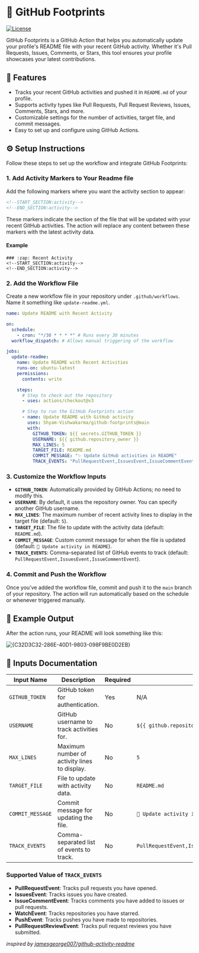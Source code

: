 # 👣 GitHub Footprints

[![License](https://img.shields.io/github/license/Shyam-Vishwakarma/github-footprints)](LICENSE)

GitHub Footprints is a GitHub Action that helps you automatically update your profile's README file with your recent GitHub activity. Whether it's Pull Requests, Issues, Comments, or Stars, this tool ensures your profile showcases your latest contributions.


## 🚀 Features

- Tracks your recent GitHub activities and pushed it in `README.md` of your profile.
- Supports activity types like Pull Requests, Pull Request Reviews, Issues, Comments, Stars, and more.
- Customizable settings for the number of activities, target file, and commit messages.
- Easy to set up and configure using GitHub Actions.


## ⚙️ Setup Instructions

Follow these steps to set up the workflow and integrate GitHub Footprints:

### 1. Add Activity Markers to Your Readme file

Add the following markers where you want the activity section to appear:

```html
<!--START_SECTION:activity-->
<!--END_SECTION:activity-->
```

These markers indicate the section of the file that will be updated with your recent GitHub activities. The action will replace any content between these markers with the latest activity data.

#### Example
```
### :zap: Recent Activity
<!--START_SECTION:activity-->
<!--END_SECTION:activity-->
```


### 2. Add the Workflow File

Create a new workflow file in your repository under `.github/workflows`. Name it something like `update-readme.yml`.

```yaml name=.github/workflows/update-readme.yml
name: Update README with Recent Activity

on:
  schedule:
    - cron: "*/30 * * * *" # Runs every 30 minutes
  workflow_dispatch: # Allows manual triggering of the workflow

jobs:
  update-readme:
    name: Update README with Recent Activities
    runs-on: ubuntu-latest
    permissions:
      contents: write

    steps:
      # Step to check out the repository
      - uses: actions/checkout@v3

      # Step to run the GitHub Footprints action
      - name: Update README with GitHub activity
        uses: Shyam-Vishwakarma/github-footprints@main
        with:
          GITHUB_TOKEN: ${{ secrets.GITHUB_TOKEN }}
          USERNAME: ${{ github.repository_owner }}
          MAX_LINES: 5
          TARGET_FILE: README.md
          COMMIT_MESSAGE: "✨ Update GitHub activities in README"
          TRACK_EVENTS: "PullRequestEvent,IssuesEvent,IssueCommentEvent,PullRequestReviewEvent"
```

### 3. Customize the Workflow Inputs

- **`GITHUB_TOKEN`**: Automatically provided by GitHub Actions; no need to modify this.
- **`USERNAME`**: By default, it uses the repository owner. You can specify another GitHub username.
- **`MAX_LINES`**: The maximum number of recent activity lines to display in the target file (default: `5`).
- **`TARGET_FILE`**: The file to update with the activity data (default: `README.md`).
- **`COMMIT_MESSAGE`**: Custom commit message for when the file is updated (default: `🐙 Update activity in README`).
- **`TRACK_EVENTS`**: Comma-separated list of GitHub events to track (default: `PullRequestEvent,IssuesEvent,IssueCommentEvent`). 

### 4. Commit and Push the Workflow

Once you’ve added the workflow file, commit and push it to the `main` branch of your repository. The action will run automatically based on the schedule or whenever triggered manually.


## 🌟 Example Output

After the action runs, your README will look something like this:

![{C32D3C32-286E-40D1-9803-098F9BE0D2EB}](https://github.com/user-attachments/assets/791be5de-0b3d-4b91-9bce-e65b5bc0234e)



## 📖 Inputs Documentation

| **Input Name**     | **Description**                                     | **Required** | **Default Value**                            |
|---------------------|-----------------------------------------------------|--------------|----------------------------------------------|
| `GITHUB_TOKEN`      | GitHub token for authentication.                    | Yes          | N/A                                          |
| `USERNAME`          | GitHub username to track activities for.            | No           | `${{ github.repository_owner }}`             |
| `MAX_LINES`         | Maximum number of activity lines to display.        | No           | `5`                                          |
| `TARGET_FILE`       | File to update with activity data.                  | No           | `README.md`                                  |
| `COMMIT_MESSAGE`    | Commit message for updating the file.               | No           | `🐙 Update activity in README`               |
| `TRACK_EVENTS`      | Comma-separated list of events to track.            | No           | `PullRequestEvent,IssuesEvent,IssueCommentEvent,PullRequestReviewEvent` |

### Supported Value of `TRACK_EVENTS`
- **PullRequestEvent**: Tracks pull requests you have opened.
- **IssuesEvent**: Tracks issues you have created.
- **IssueCommentEvent**: Tracks comments you have added to issues or pull requests.
- **WatchEvent**: Tracks repositories you have starred.
- **PushEvent**: Tracks pushes you have made to repositories.
- **PullRequestReviewEvent**: Tracks pull request reviews you have submitted.



_inspired by [jamesgeorge007/github-activity-readme](https://github.com/jamesgeorge007/github-activity-readme)_

